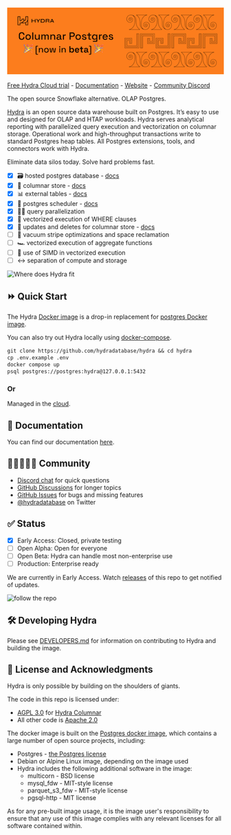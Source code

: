 ![Hydra - the open source data warehouse](.images/header.png)

[Free Hydra Cloud trial](https://hydra.so/) - [Documentation](https://docs.hydra.so/) - [Website](https://hydra.so/) - [Community Discord](https://discord.com/invite/SQrwnAxtDw)

The open source Snowflake alternative. OLAP Postgres.

[Hydra](https://hydra.so/) is an open source data warehouse built on Postgres. It’s easy to use and designed for OLAP and HTAP workloads. Hydra serves analytical reporting with parallelized query execution and vectorization on columnar storage. Operational work and high-throughput transactions write to standard Postgres heap tables. All Postgres extensions, tools, and connectors work with Hydra.

Eliminate data silos today. Solve hard problems fast.

* [x] 🗃 hosted postgres database - [docs](https://docs.hydra.so/getting-started)
* [x] 📎 columnar store - [docs](https://docs.hydra.so/concepts/using-hydra-columnar)
* [x] 📊 external tables - [docs](https://docs.hydra.so/concepts/using-hydra-external-tables)
* [x] 📅 postgres scheduler - [docs](https://docs.hydra.so/cloud-warehouse-operations/using-hydra-scheduler)
* [x] 🤹‍♀️ query parallelization
* [x] 🐎 vectorized execution of WHERE clauses
* [x] 📝 updates and deletes for columnar store - [docs](https://docs.hydra.so/concepts/updates-and-deletes)
* [ ] 🧹 vacuum stripe optimizations and space reclamation
* [ ] 🏎️ vectorized execution of aggregate functions
* [ ] 🚅 use of SIMD in vectorized execution
* [ ] ↔️ separation of compute and storage

![Where does Hydra fit](.images/hydra-db.png)

## ⏩ Quick Start

The Hydra [Docker image](https://github.com/hydradatabase/hydra/pkgs/container/hydra) is a drop-in replacement for [postgres Docker image](https://hub.docker.com/_/postgres).

You can also try out Hydra locally using [docker-compose](https://docs.docker.com/compose/).

```
git clone https://github.com/hydradatabase/hydra && cd hydra
cp .env.example .env
docker compose up
psql postgres://postgres:hydra@127.0.0.1:5432
```

### Or

Managed in the [cloud](https://hydra.so/).

## 📄 Documentation

You can find our documentation [here](https://docs.hydra.so/getting-started/setup-guide).

## 👩🏾‍🤝‍👨🏻 Community

- [Discord chat](https://discord.com/invite/zKpVxbXnNY) for quick questions
- [GitHub Discussions](https://github.com/hydradatabase/hydra/discussions) for longer topics
- [GitHub Issues](https://github.com/hydradatabase/hydra/issues) for bugs and missing features
- [@hydradatabase](https://twitter.com/hydradatabase) on Twitter

## ✅ Status

- [x] Early Access: Closed, private testing
- [ ] Open Alpha: Open for everyone
- [ ] Open Beta: Hydra can handle most non-enterprise use
- [ ] Production: Enterprise ready

We are currently in Early Access. Watch [releases](https://github.com/hydradatabase/hydra/releases) of this repo to get notified of updates.

![follow the repo](.images/follow.gif)

## 🛠 Developing Hydra
Please see [DEVELOPERS.md](DEVELOPERS.md) for information on contributing to Hydra and building the image.

## 📑 License and Acknowledgments
Hydra is only possible by building on the shoulders of giants.

The code in this repo is licensed under:
* [AGPL 3.0](https://github.com/hydradatabase/hydra/tree/main/columnar/LICENSE) for [Hydra Columnar](https://github.com/hydradatabase/hydra/tree/main/columnar)
* All other code is [Apache 2.0](LICENSE)

The docker image is built on the [Postgres docker image](https://hub.docker.com/_/postgres/), which contains a large number of open source projects, including:
* Postgres - [the Postgres license](https://www.postgresql.org/about/licence/)
* Debian or Alpine Linux image, depending on the image used
* Hydra includes the following additional software in the image:
  * multicorn - BSD license
  * mysql_fdw - MIT-style license
  * parquet_s3_fdw - MIT-style license
  * pgsql-http - MIT license

As for any pre-built image usage, it is the image user's responsibility to ensure that any use of this
image complies with any relevant licenses for all software contained within.
